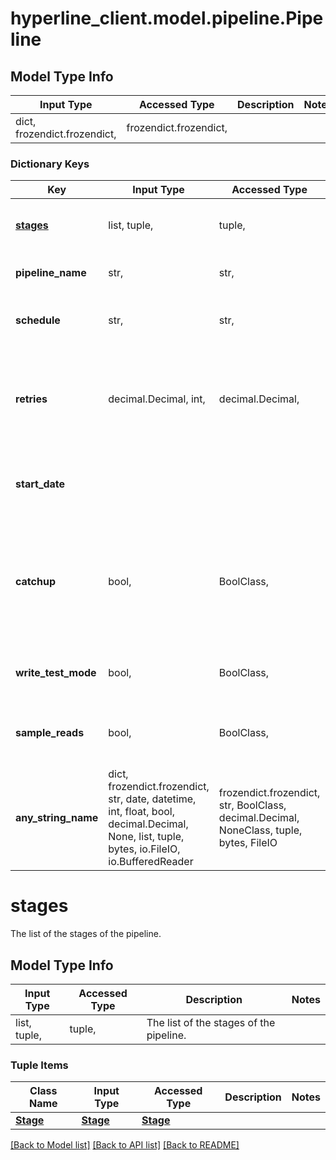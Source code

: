# hyperline_client.model.pipeline.Pipeline

## Model Type Info
Input Type | Accessed Type | Description | Notes
------------ | ------------- | ------------- | -------------
dict, frozendict.frozendict,  | frozendict.frozendict,  |  | 

### Dictionary Keys
Key | Input Type | Accessed Type | Description | Notes
------------ | ------------- | ------------- | ------------- | -------------
**[stages](#stages)** | list, tuple,  | tuple,  | The list of the stages of the pipeline. | 
**pipeline_name** | str,  | str,  | The name of the pipeline. | 
**schedule** | str,  | str,  | The schedule of the pipeline. | [optional] 
**retries** | decimal.Decimal, int,  | decimal.Decimal,  | The number of retries that should be performed before failing a task. | [optional] 
**start_date** |  |  | The date at which the pipeline&#x27;s schedule starts. | [optional] 
**catchup** | bool,  | BoolClass,  | Kickoff DAG runs for data intervals that have not been run since the last data interval. | [optional] 
**write_test_mode** | bool,  | BoolClass,  | Write output data in a test database. | [optional] 
**sample_reads** | bool,  | BoolClass,  | Read a sample of input data from datasource. | [optional] 
**any_string_name** | dict, frozendict.frozendict, str, date, datetime, int, float, bool, decimal.Decimal, None, list, tuple, bytes, io.FileIO, io.BufferedReader | frozendict.frozendict, str, BoolClass, decimal.Decimal, NoneClass, tuple, bytes, FileIO | any string name can be used but the value must be the correct type | [optional]

# stages

The list of the stages of the pipeline.

## Model Type Info
Input Type | Accessed Type | Description | Notes
------------ | ------------- | ------------- | -------------
list, tuple,  | tuple,  | The list of the stages of the pipeline. | 

### Tuple Items
Class Name | Input Type | Accessed Type | Description | Notes
------------- | ------------- | ------------- | ------------- | -------------
[**Stage**](Stage.md) | [**Stage**](Stage.md) | [**Stage**](Stage.md) |  | 

[[Back to Model list]](../../README.md#documentation-for-models) [[Back to API list]](../../README.md#documentation-for-api-endpoints) [[Back to README]](../../README.md)

